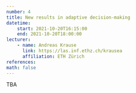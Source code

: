 ```yaml
---
number: 4
title: New results in adaptive decision-making
datetime:
    start: 2021-10-20T16:15:00
    end: 2021-10-20T18:00:00
lecturer: 
    - name: Andreas Krause
      link: https://las.inf.ethz.ch/krausea
      affiliation: ETH Zürich
references:
math: false
---
```


TBA